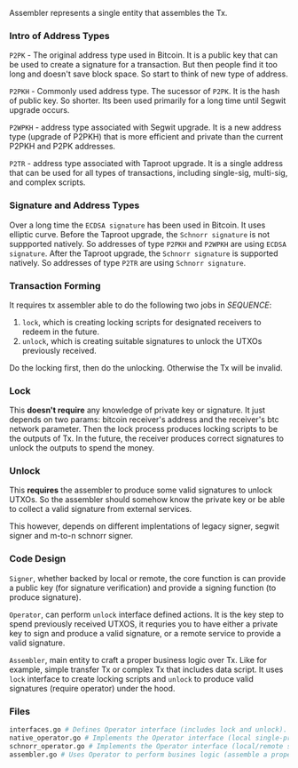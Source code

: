 Assembler represents a single entity that assembles the Tx.

### Intro of Address Types

`P2PK` - The original address type used in Bitcoin. It is a public key that can be used to create a signature for a transaction. But then people find it too long and doesn't save block space. So start to think of new type of address.

`P2PKH` - Commonly used address type. The sucessor of `P2PK`. It is the hash of public key. So shorter. Its been used primarily for a long time until Segwit upgrade occurs.

`P2WPKH` - address type associated with Segwit upgrade. It is a new address type (upgrade of P2PKH) that is more efficient and private than the current P2PKH and P2PK addresses. 

`P2TR` - address type associated with Taproot upgrade. It is a single address that can be used for all types of transactions, including single-sig, multi-sig, and complex scripts.

### Signature and Address Types

Over a long time the `ECDSA signature` has been used in Bitcoin. It uses elliptic curve. Before the Taproot upgrade, the `Schnorr signature` is not suppported natively. So addresses of type `P2PKH` and `P2WPKH` are using `ECDSA signature`. After the Taproot upgrade, the `Schnorr signature` is supported natively. So addresses of type `P2TR` are using `Schnorr signature`.

### Transaction Forming
It requires tx assembler able to do the following two jobs in *SEQUENCE*:

1. `lock`, which is creating locking scripts for designated receivers to redeem in the future.
2. `unlock`, which is creating suitable signatures to unlock the UTXOs previously received.

Do the locking first, then do the unlocking. Otherwise the Tx will be invalid.

### Lock

This **doesn't require** any knowledge of private key or signature. It just depends on two params: bitcoin receiver's address and the receiver's btc network parameter. Then the lock process produces locking scripts to be the outputs of Tx. In the future, the receiver produces correct signatures to unlock the outputs to spend the money.

### Unlock

This **requires** the assembler to produce some valid signatures to unlock UTXOs. So the assembler should somehow know the private key or be able to collect a valid signature from external services.

This however, depends on different implentations of legacy signer, segwit signer and m-to-n schnorr signer.

### Code Design

`Signer`, whether backed by local or remote, the core function is can provide a public key (for signature verification) and provide a signing function (to produce signature).

`Operator`, can perform `unlock` interface defined actions. It is the key step to spend previously received UTXOS, it requries you to have either a private key to sign and produce a valid signature, or a remote service to provide a valid signature.

`Assembler`, main entity to craft a proper business logic over Tx. Like for example, simple transfer Tx or complex Tx that includes data script. It uses `lock` interface to create locking scripts  and `unlock` to produce valid signatures (require operator) under the hood.

### Files
```bash
interfaces.go # Defines Operator interface (includes lock and unlock).
native_operator.go # Implements the Operator interface (local single-private key signer).
schnorr_operator.go # Implements the Operator interface (local/remote schnorr signer).
assembler.go # Uses Operator to perform busines logic (assemble a proper BTC Tx).
```